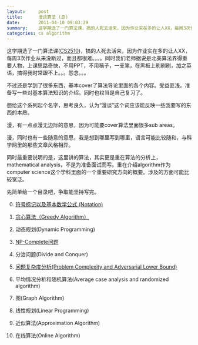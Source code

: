 ```yaml
---
layout:     post
title:      漫谈算法 (总)
date:       2011-04-10 09:03:29
summary:    这学期选了一门算法课，搞的人死去活来，因为作业实在多的让人XX，每周3次作业从来没断过，而且都很难。。。。同时我们老师据说是北美算法界得重要人物，上课思路奇快，不用PPT，不用稿子，一支笔，在黑板上刷刷刷，加之英语，搞得我时常跟不上。。。怨念。。。不过还是学到了很多东西，基本cover了算法导论里面的各个内容。受益匪浅。准备写一些对基本算法知识的介绍。同时也权当是自己复习了。
categories: cs algorithm
---
```


这学期选了一门算法课([CS2510](http://people.cs.pitt.edu/~kirk/cs2150/))，搞的人死去活来，因为作业实在多的让人XX，每周3次作业从来没断过，而且都很难。。。。同时我们老师据说是北美算法界得重要人物，上课思路奇快，不用PPT，不用稿子，一支笔，在黑板上刷刷刷，加之英语，搞得我时常跟不上。。。怨念。。。

不过还是学到了很多东西，基本cover了算法导论里面的各个内容。受益匪浅。准备写一些对基本算法知识的介绍。同时也权当是自己复习了。

想给这个系列起个名字，思考良久，认为“漫谈”这个词应该能反映一些我要写的东西的本质。

漫，有一点点漫无边际的意思，因为可能要cover算法里面很多sub areas。

漫，同时也有一些随意的意思，我是想到哪里写到哪里，语言可能比较随和，与科学网里的那些文章风格相异。

同时最重要说明的是，这里讲的算法，其实更是重在算法的分析上，mathematical analysis，不是为准备面试而写。重在介绍algorithm作为computer science这个学科里面的一个重要研究方向的概要。涉及的方面可能比较宽泛。

先简单给一个目录吧，争取能坚持写完。

0. [符号标记以及基本数学公式 (Notation)](/cs/algorithm/2011/04/12/introduction-to-algorithm-notation/)

1. [贪心算法（Greedy Algorithm）](/cs/algorithm/2011/04/13/introduction-to-algorithm-greddy/)

2. 动态规划(Dynamic Programming)

3. [NP-Complete问题](/cs/algorithm/2011/04/15/introduction-to-algorithm-np-problem/)

4. 分治问题(Divide and Conquer)

5. [问题复杂度分析(Problem Complexity and Adversarial Lower Bound)](/cs/algorithm/2011/04/20/introduction-to-algorithm-problem-complexity-and-adversarial-lower-bound/)

6. 平均情况分析和随机算法(Average case analysis and randomized algorithm)

7. 图(Graph Algorithm)

8. 线性规划(Linear Programming)

9. 近似算法(Approximation Algorithm)

10. 在线算法(Online Algorithm)